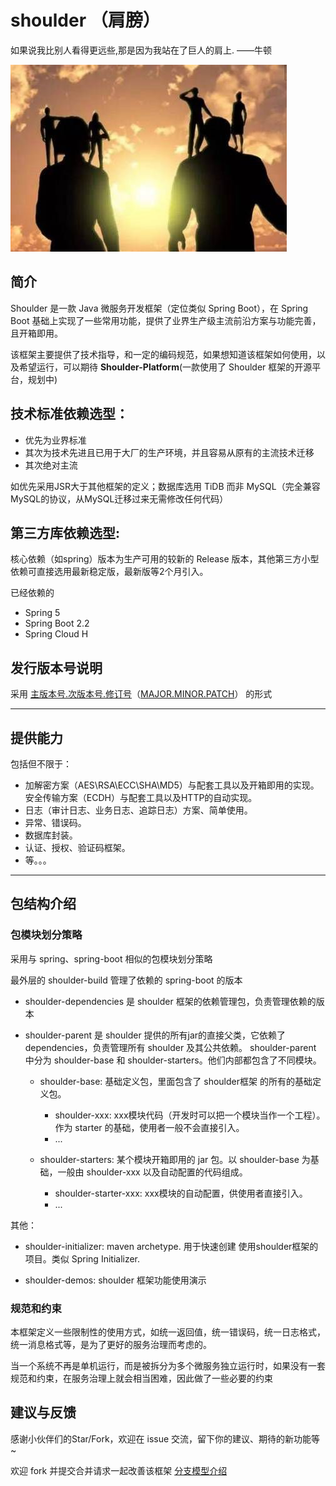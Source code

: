 # shoulder （肩膀）
如果说我比别人看得更远些,那是因为我站在了巨人的肩上. ——牛顿

![LOGO](doc/img/logo.jpg)

## 简介

Shoulder 是一款 Java 微服务开发框架（定位类似 Spring Boot），在 Spring Boot 基础上实现了一些常用功能，提供了业界生产级主流前沿方案与功能完善，且开箱即用。

该框架主要提供了技术指导，和一定的编码规范，如果想知道该框架如何使用，以及希望运行，可以期待 **Shoulder-Platform**(一款使用了 Shoulder 框架的开源平台，规划中)

## 技术标准依赖选型：
- 优先为业界标准
- 其次为技术先进且已用于大厂的生产环境，并且容易从原有的主流技术迁移
- 其次绝对主流

如优先采用JSR大于其他框架的定义；数据库选用 TiDB 而非 MySQL（完全兼容 MySQL的协议，从MySQL迁移过来无需修改任何代码）

## 第三方库依赖选型:
核心依赖（如spring）版本为生产可用的较新的 Release 版本，其他第三方小型依赖可直接选用最新稳定版，最新版等2个月引入。

已经依赖的

- Spring 5
- Spring Boot 2.2
- Spring Cloud H

## 发行版本号说明
采用 [主版本号.次版本号.修订号](https://semver.org/lang/zh-CN)（[MAJOR.MINOR.PATCH](https://semver.org)） 的形式

---

## 提供能力
包括但不限于：
- 加解密方案（AES\RSA\ECC\SHA\MD5）与配套工具以及开箱即用的实现。安全传输方案（ECDH）与配套工具以及HTTP的自动实现。
- 日志（审计日志、业务日志、追踪日志）方案、简单使用。
- 异常、错误码。
- 数据库封装。
- 认证、授权、验证码框架。
- 等。。。 


---

## 包结构介绍

### 包模块划分策略

采用与 spring、spring-boot 相似的包模块划分策略

最外层的 shoulder-build 管理了依赖的 spring-boot 的版本

- shoulder-dependencies 是 shoulder 框架的依赖管理包，负责管理依赖的版本

- shoulder-parent 是 shoulder 提供的所有jar的直接父类，它依赖了dependencies，负责管理所有 shoulder 及其公共依赖。
shoulder-parent 中分为 shoulder-base 和 shoulder-starters。他们内部都包含了不同模块。

    - shoulder-base: 基础定义包，里面包含了 shoulder框架 的所有的基础定义包。
        - shoulder-xxx: xxx模块代码（开发时可以把一个模块当作一个工程）。作为 starter 的基础，使用者一般不会直接引入。
        - ...
        
    - shoulder-starters: 某个模块开箱即用的 jar 包。以 shoulder-base 为基础，一般由 shoulder-xxx 以及自动配置的代码组成。
        - shoulder-starter-xxx: xxx模块的自动配置，供使用者直接引入。
        - ...
 
 其他：
 - shoulder-initializer: maven archetype. 用于快速创建 使用shoulder框架的项目。类似 Spring Initializer.

 - shoulder-demos: shoulder 框架功能使用演示


### 规范和约束

本框架定义一些限制性的使用方式，如统一返回值，统一错误码，统一日志格式，统一消息格式等，是为了更好的服务治理而考虑的。

当一个系统不再是单机运行，而是被拆分为多个微服务独立运行时，如果没有一套规范和约束，在服务治理上就会相当困难，因此做了一些必要的约束


## 建议与反馈

感谢小伙伴们的Star/Fork，欢迎在 issue 交流，留下你的建议、期待的新功能等~

欢迎 fork 并提交合并请求一起改善该框架 [分支模型介绍](INFO.MD)

